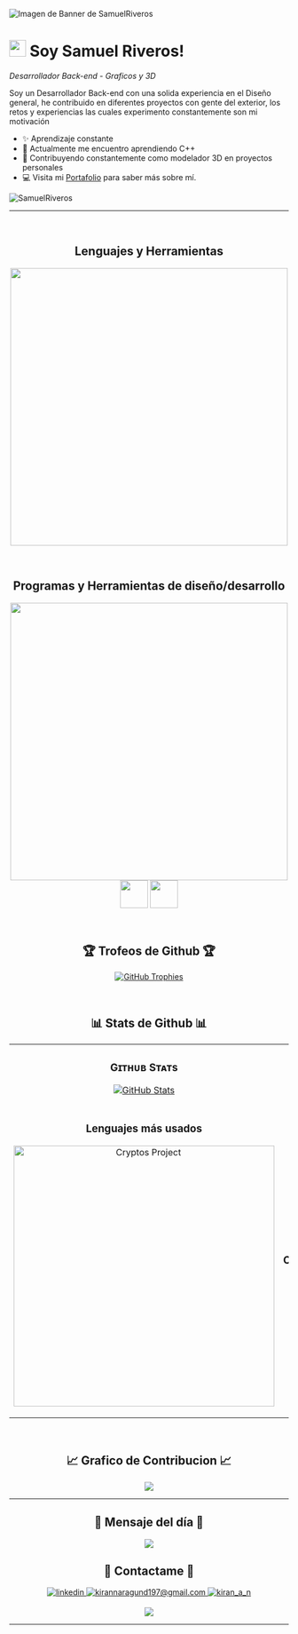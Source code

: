 <!--Banner-->
![Imagen de Banner de SamuelRiveros](https://i.imgur.com/EPEbXCp.png)

<!--Header Name-->
# <img src="https://emojis.slackmojis.com/emojis/images/1531849430/4246/blob-sunglasses.gif?1531849430" width="30"/> Soy Samuel Riveros! 
*Desarrollador Back-end - Graficos y 3D*
<br /> 

<!--Start Intro-->               
<p align="left">Soy un Desarrollador Back-end con una solida experiencia en el Diseño general, he contribuido en diferentes proyectos con gente del exterior, los retos y experiencias las cuales experimento constantemente son mi motivación</p>

- ✨ Aprendizaje constante
- 🌱 Actualmente me encuentro aprendiendo C++
- 🧨 Contribuyendo constantemente como modelador 3D en proyectos personales
- 💻 Visita mi [Portafolio](https://samuelriveros.github.io/PORTAFOLIO/) para saber más sobre mí.
<!--End Intro-->

<!--Profile Count Badge-->
<p align="left">
  <img src="https://komarev.com/ghpvc/?username=SamuelRiveros&label=Profile%20views&color=12261e&style=for-the-badge&logo=star" alt="SamuelRiveros" style="padding-right:20px;" />
</p>

---
<br />

<!--Languages and Tools Section-->       
<h2 align="center">Lenguajes y Herramientas</h2> 
<p align="center">
<img width="500px" src="https://skillicons.dev/icons?i=js,py,html,css,react,vue,nodejs,express,mongo,git,mysql,vscode,docker,bash,vite&perline=7" />
</p>
<br />

<!--Languages and Tools Section-->       
<h2 align="center">Programas y Herramientas de diseño/desarrollo</h2> 
<p align="center">
<img width="500px" src="https://skillicons.dev/icons?i=ae,blender,notion,ps,robloxstudio,unity,unreal&perline=7"  />
<img width="50px" src="https://cdn.jsdelivr.net/gh/devicons/devicon@latest/icons/maya/maya-original.svg" />
<img width="50px" src="https://cdn-icons-png.flaticon.com/512/5968/5968543.png" />

</p>
<br />


<!--Trophies Section-->   
<h2 align="center">🏆 Trofeos de Github 🏆</h2>
<p align="center">
  <a href="https://github.com/SamuelRiveros/github-profile-trophy">
    <img src="https://github-profile-trophy.vercel.app/?username=SamuelRiveros&row=2&column=6&margin-w=20&margin-h=20" alt="GitHub Trophies">
  </a>
</p>
<br />

<!--Github stats Table--> 
<h2 align="center">📊 Stats de Github 📊</h2>

<table width="100%">
  <tr>
    <td width="50%">
      <h3 align="center"><strong>Gɪᴛʜᴜʙ Sᴛᴀᴛs</strong></h3>
      <p align="center">
        <a href="https://github.com/SamuelRiveros">
          <img align="center" src="https://github-readme-stats.vercel.app/api?username=SamuelRiveros&count_private=true&show_icons=true&theme=dark" alt="GitHub Stats" />
        </a>
      </p>
    </td>
    <td width="50%">
      <h3 align="center"><strong>Sᴛʀᴇᴀᴋ Sᴛᴀᴛs</strong></h3>
      <p align="center">
        <a href="https://github.com/SamuelRiveros">
          <img align="center" src="https://streak-stats.demolab.com?user=SamuelRiveros&theme=dark" alt="Streak Stats" />
        </a>
      </p>
    </td>
  </tr>
  <tr>
    <td width="50%">
      <h3 align="center"><strong>Lenguajes más usados</strong></h3>
      <p align="center">
          <img align="center" width="470" src="https://github-readme-stats.vercel.app/api/top-langs/?username=SamuelRiveros&theme=dark&layout=donut" alt="Cryptos Project" />
      </p>
    </td>
    <td width="50%">
      <h3 align="center"><strong>Top Contribuciones</strong></h3>
      <p align="center">
        <a href="https://github.com/SamuelRiveros">
          <img align="center" src="https://github-contributor-stats.vercel.app/api?username=SamuelRiveros&limit=3&theme=dark&show_owner=true&combine_all_yearly_contributions=true" alt="Top Repo" />
        </a>
      </p>
    </td>
  </tr>
</table>
<br />

<!--Contribution Graph-->
<h2 align="center">📈 Grafico de Contribucion 📈</h2>
<div align="center">
    <img src="https://github-readme-activity-graph.vercel.app/graph?username=SamuelRiveros&bg_color=151515&color=aeadae&line=79ff97&point=ffeb95&area=true&hide_border=false" border-radius="15">
</div>

---

<!--Dynamic Quote card updated everyday at 12 PM--> 
<h2 align="center">🌟 Mensaje del día 🌟</h2>

<!--STARTS_HERE_QUOTE_CARD-->
<p align="center">
    <img src="https://readme-daily-quotes.vercel.app/api?author=Yanni&quote=Music%20is%20like%20creating%20an%20emotional%20painting.%20The%20sounds%20are%20the%20colors.&theme=dark&bg_color=011627&author_color=ffeb95">
</p>
<!--ENDS_HERE_QUOTE_CARD-->


<!--Seccion de contacto--> 

<h2 align="center">🤝 Contactame 🤝 </h2>
<div align="center">
 <a href="https://www.linkedin.com/in/samuel-riveros-angarita-bab2ab274/" target="_blank">
<img src=https://img.shields.io/badge/linkedin-%231E77B5.svg?&style=for-the-badge&logo=linkedin&logoColor=white alt=linkedin style="margin-bottom: 5px;" />
</a>
  
<a href="mailto:samuelnet10100@gmail.com" target="_blank">
<img src="https://img.shields.io/badge/Gmail-D14836?style=for-the-badge&logo=gmail&logoColor=white" alt=kirannaragund197@gmail.com mail style="margin-bottom: 5px;" />
</a>

<a href="https://www.instagram.com/sam_riveros.ag/" target="_blank">
<img src=https://img.shields.io/badge/Instagram-E4405F?style=for-the-badge&logo=instagram&logoColor=white alt=kiran_a_n Instagram style="margin-bottom: 5px;" />
</a>

</div>

<!--Footer--> 
<p align="center">
  <img src="https://capsule-render.vercel.app/api?type=waving&color=gradient&height=65&section=footer"/>
</p>

------
